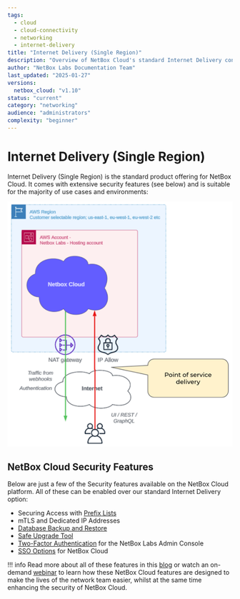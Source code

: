 ```yaml
---
tags:
  - cloud
  - cloud-connectivity
  - networking
  - internet-delivery
title: "Internet Delivery (Single Region)"
description: "Overview of NetBox Cloud's standard Internet Delivery connectivity option with security features and multi-availability zone deployment."
author: "NetBox Labs Documentation Team"
last_updated: "2025-01-27"
versions:
  netbox_cloud: "v1.10"
status: "current"
category: "networking"
audience: "administrators"
complexity: "beginner"
---
```


# Internet Delivery (Single Region)

Internet Delivery (Single Region) is the standard product offering for NetBox Cloud. It comes with extensive security features (see below) and is suitable for the majority of use cases and environments:

![Internet Delivery](../images/cloud-connectivity/internet-delivery.png)

## NetBox Cloud Security Features
Below are just a few of the Security features available on the NetBox Cloud platform. All of these can be enabled over our standard Internet Delivery option:

- Securing Access with [Prefix Lists](https://docs.netboxlabs.com/Administration%20Console/prefix-lists/)
- mTLS and Dedicated IP Addresses
- [Database Backup and Restore](https://docs.netboxlabs.com/Administration%20Console/working_with_database_backups/)
- [Safe Upgrade Tool](https://docs.netboxlabs.com/Administration%20Console/upgrading-nbc/)
- [Two-Factor Authentication](https://docs.netboxlabs.com/Administration%20Console/set_up_2fa/) for the NetBox Labs Admin Console
- [SSO Options](https://docs.netboxlabs.com/Administration%20Console/azure-ad-sso-setup/) for NetBox Cloud

!!! info
    Read more about all of these features in this [blog](https://netboxlabs.com/blog/security-and-convenience-are-always-in-focus-in-the-netbox-cloud-platform/?preview_id=19124&preview_nonce=8a862c2421&preview=true) or watch an on-demand [webinar](https://netboxlabs.com/events/webinar-new-security-and-efficiency-enhancements-in-netbox-cloud/) to learn how these NetBox Cloud features are designed to make the lives of the network team easier, whilst at the same time enhancing the security of NetBox Cloud.